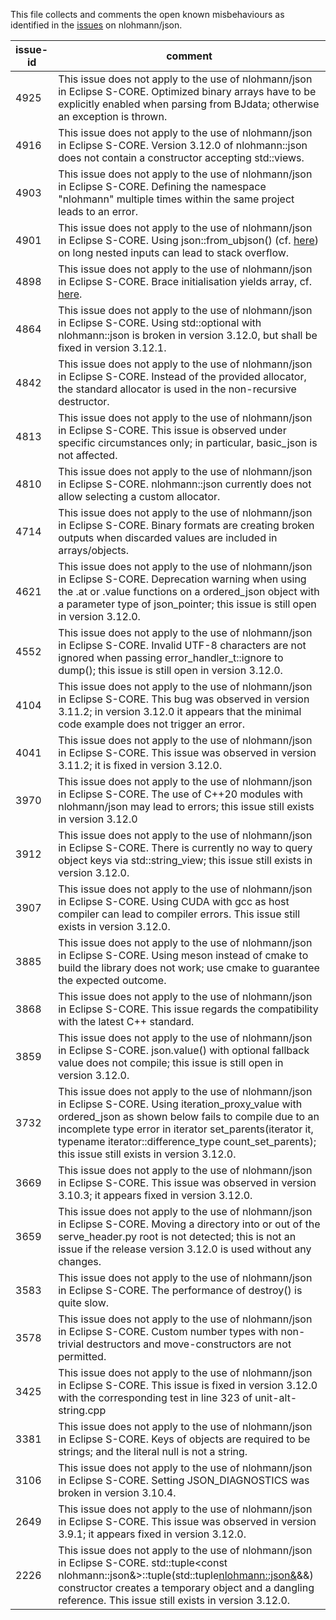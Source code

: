 This file collects and comments the open known misbehaviours as identified in the [issues](https://github.com/nlohmann/json/issues?q=is%3Aissue%20state%3Aopen%20label%3A%22kind%3A%20bug%22) on nlohmann/json.

issue-id | comment
---------|--------
4925 | This issue does not apply to the use of nlohmann/json in Eclipse S-CORE. Optimized binary arrays have to be explicitly enabled when parsing from BJdata; otherwise an exception is thrown.
4916 | This issue does not apply to the use of nlohmann/json in Eclipse S-CORE. Version 3.12.0 of nlohmann::json does not contain a constructor accepting std::views.
4903 | This issue does not apply to the use of nlohmann/json in Eclipse S-CORE. Defining the namespace "nlohmann" multiple times within the same project leads to an error.
4901 | This issue does not apply to the use of nlohmann/json in Eclipse S-CORE. Using json::from_ubjson() (cf. [here](https://json.nlohmann.me/api/basic_json/from_ubjson/)) on long nested inputs can lead to stack overflow.
4898 | This issue does not apply to the use of nlohmann/json in Eclipse S-CORE. Brace initialisation yields array, cf. [here](https://json.nlohmann.me/home/faq/#brace-initialization-yields-arrays).
4864 | This issue does not apply to the use of nlohmann/json in Eclipse S-CORE. Using std::optional with nlohmann::json is broken in version 3.12.0, but shall be fixed in version 3.12.1.
4842 | This issue does not apply to the use of nlohmann/json in Eclipse S-CORE. Instead of the provided allocator, the standard allocator is used in the non-recursive destructor.
4813 | This issue does not apply to the use of nlohmann/json in Eclipse S-CORE. This issue is observed under specific circumstances only; in particular, basic_json is not affected.
4810 | This issue does not apply to the use of nlohmann/json in Eclipse S-CORE. nlohmann::json currently does not allow selecting a custom allocator.
4714 | This issue does not apply to the use of nlohmann/json in Eclipse S-CORE. Binary formats are creating broken outputs when discarded values are included in arrays/objects.
4621 | This issue does not apply to the use of nlohmann/json in Eclipse S-CORE. Deprecation warning when using the .at or .value functions on a ordered_json object with a parameter type of json_pointer; this issue is still open in version 3.12.0.
4552 | This issue does not apply to the use of nlohmann/json in Eclipse S-CORE. Invalid UTF-8 characters are not ignored when passing  error_handler_t::ignore to dump(); this issue is still open in version 3.12.0.
4104 | This issue does not apply to the use of nlohmann/json in Eclipse S-CORE. This bug was observed in version 3.11.2; in version 3.12.0 it appears that the minimal code example does not trigger an error.
4041 | This issue does not apply to the use of nlohmann/json in Eclipse S-CORE. This issue was observed in version 3.11.2; it is fixed in version 3.12.0.
3970 | This issue does not apply to the use of nlohmann/json in Eclipse S-CORE. The use of C++20 modules with nlohmann/json may lead to errors; this issue still exists in version 3.12.0
3912 | This issue does not apply to the use of nlohmann/json in Eclipse S-CORE. There is currently no way to query object keys via std::string_view; this issue still exists in version 3.12.0.
3907 | This issue does not apply to the use of nlohmann/json in Eclipse S-CORE. Using CUDA with gcc as host compiler can lead to compiler errors. This issue still exists in version 3.12.0.
3885 | This issue does not apply to the use of nlohmann/json in Eclipse S-CORE. Using meson instead of cmake to build the library does not work; use cmake to guarantee the expected outcome.
3868 | This issue does not apply to the use of nlohmann/json in Eclipse S-CORE. This issue regards the compatibility with the latest C++ standard.
3859 | This issue does not apply to the use of nlohmann/json in Eclipse S-CORE. json.value() with optional fallback value does not compile; this issue is still open in version 3.12.0.
3732 | This issue does not apply to the use of nlohmann/json in Eclipse S-CORE. Using iteration_proxy_value with ordered_json as shown below fails to compile due to an incomplete type error in iterator set_parents(iterator it, typename iterator::difference_type count_set_parents); this issue still exists in version 3.12.0.
3669 | This issue does not apply to the use of nlohmann/json in Eclipse S-CORE. This issue was observed in version 3.10.3; it appears fixed in version 3.12.0.
3659 | This issue does not apply to the use of nlohmann/json in Eclipse S-CORE. Moving a directory into or out of the serve_header.py root is not detected; this is not an issue if the release version 3.12.0 is used without any changes.
3583 | This issue does not apply to the use of nlohmann/json in Eclipse S-CORE. The performance of destroy() is quite slow.
3578 | This issue does not apply to the use of nlohmann/json in Eclipse S-CORE. Custom number types with non-trivial destructors and move-constructors are not permitted.
3425 | This issue does not apply to the use of nlohmann/json in Eclipse S-CORE. This issue is fixed in version 3.12.0 with the corresponding test in line 323 of unit-alt-string.cpp
3381 | This issue does not apply to the use of nlohmann/json in Eclipse S-CORE. Keys of objects are required to be strings; and the literal null is not a string.
3106 | This issue does not apply to the use of nlohmann/json in Eclipse S-CORE. Setting JSON_DIAGNOSTICS was broken in version 3.10.4.
2649 | This issue does not apply to the use of nlohmann/json in Eclipse S-CORE. This issue was observed in version 3.9.1; it appears fixed in version 3.12.0.
2226 | This issue does not apply to the use of nlohmann/json in Eclipse S-CORE. std::tuple<const nlohmann::json&>::tuple(std::tuple<nlohmann::json&>&&) constructor creates a temporary object and a dangling reference. This issue still exists in version 3.12.0.
